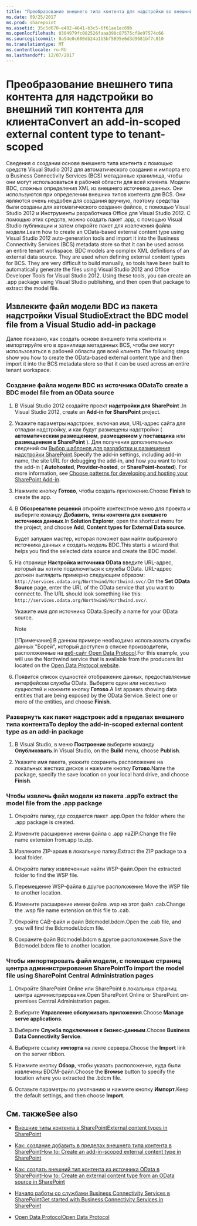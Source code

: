 ```yaml
---
title: "Преобразование внешнего типа контента для надстройки во внешний тип контента для клиента"
ms.date: 09/25/2017
ms.prod: sharepoint
ms.assetid: 35c5d670-e402-4641-b3c5-6f61ae1ec69b
ms.openlocfilehash: 0304979fc002526faaa390c87575cf8e97574c66
ms.sourcegitcommit: 0a94e0c600db24a1b5bf5895e6d3d9681bf7c810
ms.translationtype: MT
ms.contentlocale: ru-RU
ms.lasthandoff: 12/07/2017
---
```

# <a name="convert-an-add-in-scoped-external-content-type-to-tenant-scoped"></a><span data-ttu-id="c7461-102">Преобразование внешнего типа контента для надстройки во внешний тип контента для клиента</span><span class="sxs-lookup"><span data-stu-id="c7461-102">Convert an add-in-scoped external content type to tenant-scoped</span></span>

<span data-ttu-id="c7461-p101">Сведения о создании основе внешнего типа контента с помощью средств Visual Studio 2012 для автоматического создания и импорта его в Business Connectivity Services (BCS) метаданные хранилища, чтобы они могут использоваться в рабочей области для всей клиента. Модели BDC, сложных определения XML из внешнего источника данных. Они используются при определении внешних типов контента для BCS. Они являются очень неудобен для создания вручную, поэтому средства были созданы для автоматического создания файлов, с помощью Visual Studio 2012 и Инструменты разработчика Office для Visual Studio 2012. С помощью этих средств, можно создать пакет .app, с помощью Visual Studio публикации и затем откройте пакет для извлечения файла модели.</span><span class="sxs-lookup"><span data-stu-id="c7461-p101">Learn how to create an OData-based external content type using Visual Studio 2012 auto-generation tools and import it into the Business Connectivity Services (BCS) metadata store so that it can be used across an entire tenant workspace. BDC models are complex XML definitions of an external data source. They are used when defining external content types for BCS. They are very difficult to build manually, so tools have been built to automatically generate the files using Visual Studio 2012 and Office Developer Tools for Visual Studio 2012. Using these tools, you can create an .app package using Visual Studio publishing, and then open that package to extract the model file.</span></span>
  
    
    


## <a name="extract-the-bdc-model-file-from-a-visual-studio-add-in-package"></a><span data-ttu-id="c7461-108">Извлеките файл модели BDC из пакета надстройки Visual Studio</span><span class="sxs-lookup"><span data-stu-id="c7461-108">Extract the BDC model file from a Visual Studio add-in package</span></span>

<span data-ttu-id="c7461-109">Далее показано, как создать основе внешнего типа контента и импортируйте его в хранилище метаданных BCS, чтобы они могут использоваться в рабочей области для всей клиента.</span><span class="sxs-lookup"><span data-stu-id="c7461-109">The following steps show you how to create the OData-based external content type and then import it into the BCS metadata store so that it can be used across an entire tenant workspace.</span></span>
  
    
    

### <a name="to-create-a-bdc-model-file-from-an-odata-source"></a><span data-ttu-id="c7461-110">Создание файла модели BDC из источника OData</span><span class="sxs-lookup"><span data-stu-id="c7461-110">To create a BDC model file from an OData source</span></span>


1. <span data-ttu-id="c7461-111">В Visual Studio 2012 создайте проект **надстройки для SharePoint** .</span><span class="sxs-lookup"><span data-stu-id="c7461-111">In Visual Studio 2012, create an **Add-in for SharePoint** project.</span></span>
    
  
2. <span data-ttu-id="c7461-p102">Укажите параметры надстроек, включая имя, URL-адрес сайта для отладки надстройку, и как будут размещены надстройки ( **автоматическим размещением**, **размещением у поставщика** или **размещением в SharePoint** ). Для получения дополнительных сведений см [Выбор шаблонов для разработки и размещения надстройки SharePoint](http://msdn.microsoft.com/library/05ce5435-0a03-4ddc-976b-c33b08d03457%28Office.15%29.aspx).</span><span class="sxs-lookup"><span data-stu-id="c7461-p102">Specify the add-in settings, including add-in name, the site URL for debugging the add-in, and how you want to host the add-in ( **Autohosted**, **Provider-hosted**, or **SharePoint-hosted**). For more information, see  [Choose patterns for developing and hosting your SharePoint Add-in](http://msdn.microsoft.com/library/05ce5435-0a03-4ddc-976b-c33b08d03457%28Office.15%29.aspx).</span></span>
    
  
3. <span data-ttu-id="c7461-114">Нажмите кнопку **Готово**, чтобы создать приложение.</span><span class="sxs-lookup"><span data-stu-id="c7461-114">Choose **Finish** to create the app.</span></span>
    
  
4. <span data-ttu-id="c7461-115">В **Обозревателе решений** откройте контекстное меню для проекта и выберите команду **Добавить**, **типы контента для внешнего источника данных**.</span><span class="sxs-lookup"><span data-stu-id="c7461-115">In **Solution Explorer**, open the shortcut menu for the project, and choose **Add**, **Content types for External Data source**.</span></span>
    
    <span data-ttu-id="c7461-116">Будет запущен мастер, которая поможет вам найти выбранного источника данных и создать модель BDC.</span><span class="sxs-lookup"><span data-stu-id="c7461-116">This starts a wizard that helps you find the selected data source and create the BDC model.</span></span>
    
  
5. <span data-ttu-id="c7461-p103">На странице **Настройка источника OData** введите URL-адрес, который вы хотите подключиться к службы OData. URL-адрес должен выглядеть примерно следующим образом: `http://services.odata.org/Northwind/Northwind.svc/`.</span><span class="sxs-lookup"><span data-stu-id="c7461-p103">On the **Set OData Source** page, enter the URL of the OData service that you want to connect to. The URL should look something like this: `http://services.odata.org/Northwind/Northwind.svc/`.</span></span>
    
    <span data-ttu-id="c7461-119">Укажите имя для источника OData.</span><span class="sxs-lookup"><span data-stu-id="c7461-119">Specify a name for your OData source.</span></span>
    
    > [!NOTE]
    > <span data-ttu-id="c7461-120">[!Примечание] В данном примере необходимо использовать службы данных "Борей", который доступен в списке производители, расположенные на  [веб-сайт Open Data Protocol](http://www.odata.org).</span><span class="sxs-lookup"><span data-stu-id="c7461-120">For this example, you will use the Northwind service that is available from the producers list located on the  [Open Data Protocol website](http://www.odata.org).</span></span> 

6. <span data-ttu-id="c7461-p104">Появится список сущностей отображение данных, предоставляемые интерфейсом службы OData. Выберите один или несколько сущностей и нажмите кнопку **Готово**.</span><span class="sxs-lookup"><span data-stu-id="c7461-p104">A list appears showing data entities that are being exposed by the OData Service. Select one or more of the entities, and choose **Finish**.</span></span>
    
  

### <a name="to-deploy-the-add-in-scoped-external-content-type-as-an-add-in-package"></a><span data-ttu-id="c7461-123">Развернуть как пакет надстроек add в пределах внешнего типа контента</span><span class="sxs-lookup"><span data-stu-id="c7461-123">To deploy the add-in-scoped external content type as an add-in package</span></span>


1. <span data-ttu-id="c7461-124">В Visual Studio, в меню **Построение** выберите команду **Опубликовать**.</span><span class="sxs-lookup"><span data-stu-id="c7461-124">In Visual Studio, on the **Build** menu, choose **Publish**.</span></span>
    
  
2. <span data-ttu-id="c7461-125">Укажите имя пакета, укажите сохранить расположение на локальных жестких дисков и нажмите кнопку **Готово**.</span><span class="sxs-lookup"><span data-stu-id="c7461-125">Name the package, specify the save location on your local hard drive, and choose **Finish**.</span></span>
    
  

### <a name="to-extract-the-model-file-from-the-app-package"></a><span data-ttu-id="c7461-126">Чтобы извлечь файл модели из пакета .app</span><span class="sxs-lookup"><span data-stu-id="c7461-126">To extract the model file from the .app package</span></span>


1. <span data-ttu-id="c7461-127">Откройте папку, где создается пакет .app.</span><span class="sxs-lookup"><span data-stu-id="c7461-127">Open the folder where the .app package is created.</span></span>
    
  
2.  <span data-ttu-id="c7461-128">Измените расширение имени файла с .app наZIP.</span><span class="sxs-lookup"><span data-stu-id="c7461-128">Change the file name extension from.app to.zip.</span></span>
    
  
3. <span data-ttu-id="c7461-129">Извлеките ZIP-архив в локальную папку.</span><span class="sxs-lookup"><span data-stu-id="c7461-129">Extract the ZIP package to a local folder.</span></span>
    
  
4. <span data-ttu-id="c7461-130">Откройте папку извлеченные найти WSP-файл.</span><span class="sxs-lookup"><span data-stu-id="c7461-130">Open the extracted folder to find the WSP file.</span></span>
    
  
5. <span data-ttu-id="c7461-131">Перемещение WSP-файла в другое расположение.</span><span class="sxs-lookup"><span data-stu-id="c7461-131">Move the WSP file to another location.</span></span>
    
  
6. <span data-ttu-id="c7461-132">Измените расширение имени файла .wsp на этот файл .cab.</span><span class="sxs-lookup"><span data-stu-id="c7461-132">Change the .wsp file name extension on this file to .cab.</span></span>
    
  
7. <span data-ttu-id="c7461-133">Откройте CAB-файл и файл Bdcmodel.bdcm.</span><span class="sxs-lookup"><span data-stu-id="c7461-133">Open the .cab file, and you will find the Bdcmodel.bdcm file.</span></span>
    
  
8. <span data-ttu-id="c7461-134">Сохраните файл Bdcmodel.bdcm в другое расположение.</span><span class="sxs-lookup"><span data-stu-id="c7461-134">Save the Bdcmodel.bdcm file to another location.</span></span>
    
  

### <a name="to-import-the-model-file-using-sharepoint-central-administration-pages"></a><span data-ttu-id="c7461-135">Чтобы импортировать файл модели, с помощью страниц центра администрирования SharePoint</span><span class="sxs-lookup"><span data-stu-id="c7461-135">To import the model file using SharePoint Central Administration pages</span></span>


1. <span data-ttu-id="c7461-136">Откройте SharePoint Online или SharePoint в локальных страниц центра администрирования.</span><span class="sxs-lookup"><span data-stu-id="c7461-136">Open SharePoint Online or SharePoint on-premises Central Administration pages.</span></span>
    
  
2. <span data-ttu-id="c7461-137">Выберите **Управление обслуживать приложения**.</span><span class="sxs-lookup"><span data-stu-id="c7461-137">Choose **Manage serve applications**.</span></span>
    
  
3. <span data-ttu-id="c7461-138">Выберите **Служба подключения к бизнес-данным**.</span><span class="sxs-lookup"><span data-stu-id="c7461-138">Choose **Business Data Connectivity Service**.</span></span>
    
  
4. <span data-ttu-id="c7461-139">Выберите ссылку **импорта** на ленте сервера.</span><span class="sxs-lookup"><span data-stu-id="c7461-139">Choose the **Import** link on the server ribbon.</span></span>
    
  
5. <span data-ttu-id="c7461-140">Нажмите кнопку **Обзор**, чтобы указать расположение, куда были извлечены BDCM-файл.</span><span class="sxs-lookup"><span data-stu-id="c7461-140">Choose the **Browse** button to specify the location where you extracted the .bdcm file.</span></span>
    
  
6. <span data-ttu-id="c7461-141">Оставьте параметры по умолчанию и нажмите кнопку **Импорт**.</span><span class="sxs-lookup"><span data-stu-id="c7461-141">Keep the default settings, and then choose **Import**.</span></span>
    
  

## <a name="see-also"></a><span data-ttu-id="c7461-142">См. также</span><span class="sxs-lookup"><span data-stu-id="c7461-142">See also</span></span>
<span data-ttu-id="c7461-143"><a name="bk_addresources"> </a></span><span class="sxs-lookup"><span data-stu-id="c7461-143"><a name="bk_addresources"> </a></span></span>


-  [<span data-ttu-id="c7461-144">Внешние типы контента в SharePoint</span><span class="sxs-lookup"><span data-stu-id="c7461-144">External content types in SharePoint</span></span>](external-content-types-in-sharepoint.md)
    
  
-  [<span data-ttu-id="c7461-145">Как: создание добавить в пределах внешнего типа контента в SharePoint</span><span class="sxs-lookup"><span data-stu-id="c7461-145">How to: Create an add-in-scoped external content type in SharePoint</span></span>](how-to-create-an-add-in-scoped-external-content-type-in-sharepoint.md)
    
  
-  [<span data-ttu-id="c7461-146">Как: создать внешний тип контента из источника OData в SharePoint</span><span class="sxs-lookup"><span data-stu-id="c7461-146">How to: Create an external content type from an OData source in SharePoint</span></span>](how-to-create-an-external-content-type-from-an-odata-source-in-sharepoint.md)
    
  
-  [<span data-ttu-id="c7461-147">Начало работы со службами Business Connectivity Services в SharePoint</span><span class="sxs-lookup"><span data-stu-id="c7461-147">Get started with Business Connectivity Services in SharePoint</span></span>](get-started-with-business-connectivity-services-in-sharepoint.md)
    
  
-  [<span data-ttu-id="c7461-148">Open Data Protocol</span><span class="sxs-lookup"><span data-stu-id="c7461-148">Open Data Protocol</span></span>](http://www.odata.org)
    
  

  
    
    

